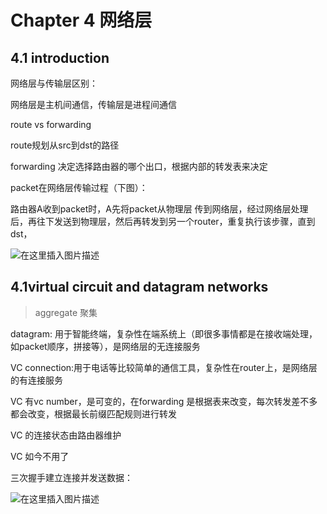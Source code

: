 # Chapter 4 网络层

## 4.1 introduction

网络层与传输层区别：

网络层是主机间通信，传输层是进程间通信

route vs forwarding

route规划从src到dst的路径

forwarding 决定选择路由器的哪个出口，根据内部的转发表来决定



packet在网络层传输过程（下图）：

路由器A收到packet时，A先将packet从物理层 传到网络层，经过网络层处理后，再往下发送到物理层，然后再转发到另一个router，重复执行该步骤，直到dst，

![在这里插入图片描述](https://img-blog.csdnimg.cn/20181119235535944.png?x-oss-process=image/watermark,type_ZmFuZ3poZW5naGVpdGk,shadow_10,text_aHR0cHM6Ly9ibG9nLmNzZG4ubmV0L3FxXzM2MzAzODYy,size_16,color_FFFFFF,t_70)

## 4.1virtual circuit and datagram networks

>  aggregate 聚集

datagram: 用于智能终端，复杂性在端系统上（即很多事情都是在接收端处理，如packet顺序，拼接等），是网络层的无连接服务

VC connection:用于电话等比较简单的通信工具，复杂性在router上，是网络层的有连接服务

VC 有vc number，是可变的，在forwarding 是根据表来改变，每次转发差不多都会改变，根据最长前缀匹配规则进行转发

VC 的连接状态由路由器维护

VC 如今不用了

三次握手建立连接并发送数据：

![在这里插入图片描述](https://img-blog.csdnimg.cn/20181120004604520.png?x-oss-process=image/watermark,type_ZmFuZ3poZW5naGVpdGk,shadow_10,text_aHR0cHM6Ly9ibG9nLmNzZG4ubmV0L3FxXzM2MzAzODYy,size_16,color_FFFFFF,t_70)

